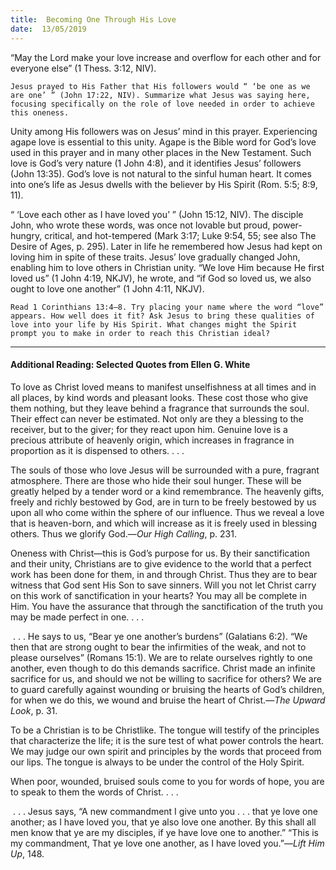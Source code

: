 ```yaml
---
title:  Becoming One Through His Love
date:  13/05/2019
---
```


“May the Lord make your love increase and overflow for each other and for everyone else” (1 Thess. 3:12, NIV).

`Jesus prayed to His Father that His followers would “ ‘be one as we are one’ ” (John 17:22, NIV). Summarize what Jesus was saying here, focusing specifically on the role of love needed in order to achieve this oneness.`

Unity among His followers was on Jesus’ mind in this prayer. Experiencing agape love is essential to this unity. Agape is the Bible word for God’s love used in this prayer and in many other places in the New Testament. Such love is God’s very nature (1 John 4:8), and it identifies Jesus’ followers (John 13:35). God’s love is not natural to the sinful human heart. It comes into one’s life as Jesus dwells with the believer by His Spirit (Rom. 5:5; 8:9, 11).

“ ‘Love each other as I have loved you’ ” (John 15:12, NIV). The disciple John, who wrote these words, was once not lovable but proud, power-hungry, critical, and hot-tempered (Mark 3:17; Luke 9:54, 55; see also The Desire of Ages, p. 295). Later in life he remembered how Jesus had kept on loving him in spite of these traits. Jesus’ love gradually changed John, enabling him to love others in Christian unity. “We love Him because He first loved us” (1 John 4:19, NKJV), he wrote, and “if God so loved us, we also ought to love one another” (1 John 4:11, NKJV).

`Read 1 Corinthians 13:4–8. Try placing your name where the word “love” appears. How well does it fit? Ask Jesus to bring these qualities of love into your life by His Spirit. What changes might the Spirit prompt you to make in order to reach this Christian ideal?`

---

#### Additional Reading: Selected Quotes from Ellen G. White

To love as Christ loved means to manifest unselfishness at all times and in all places, by kind words and pleasant looks. These cost those who give them nothing, but they leave behind a fragrance that surrounds the soul. Their effect can never be estimated. Not only are they a blessing to the receiver, but to the giver; for they react upon him. Genuine love is a precious attribute of heavenly origin, which increases in fragrance in proportion as it is dispensed to others. . . .  

The souls of those who love Jesus will be surrounded with a pure, fragrant atmosphere. There are those who hide their soul hunger. These will be greatly helped by a tender word or a kind remembrance. The heavenly gifts, freely and richly bestowed by God, are in turn to be freely bestowed by us upon all who come within the sphere of our influence. Thus we reveal a love that is heaven-born, and which will increase as it is freely used in blessing others. Thus we glorify God.—_Our High Calling_, p. 231.

Oneness with Christ—this is God’s purpose for us. By their sanctification and their unity, Christians are to give evidence to the world that a perfect work has been done for them, in and through Christ. Thus they are to bear witness that God sent His Son to save sinners. Will you not let Christ carry on this work of sanctification in your hearts? You may all be complete in Him. You have the assurance that through the sanctification of the truth you may be made perfect in one. . . .  

 . . . He says to us, “Bear ye one another’s burdens” (Galatians 6:2). “We then that are strong ought to bear the infirmities of the weak, and not to please ourselves” (Romans 15:1). We are to relate ourselves rightly to one another, even though to do this demands sacrifice. Christ made an infinite sacrifice for us, and should we not be willing to sacrifice for others? We are to guard carefully against wounding or bruising the hearts of God’s children, for when we do this, we wound and bruise the heart of Christ.—_The Upward Look_, p. 31. 

To be a Christian is to be Christlike. The tongue will testify of the principles that characterize the life; it is the sure test of what power controls the heart. We may judge our own spirit and principles by the words that proceed from our lips. The tongue is always to be under the control of the Holy Spirit.  

When poor, wounded, bruised souls come to you for words of hope, you are to speak to them the words of Christ. . . .

 . . . Jesus says, “A new commandment I give unto you . . . that ye love one another; as I have loved you, that ye also love one another. By this shall all men know that ye are my disciples, if ye have love one to another.” “This is my commandment, That ye love one another, as I have loved you.”—_Lift Him Up_, 148. 